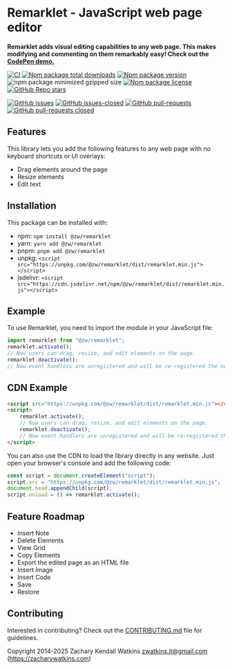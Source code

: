 # Remarklet - JavaScript web page editor

**Remarklet adds visual editing capabilities to any web page. This makes modifying and commenting on them remarkably easy! Check out the [CodePen demo.](https://codepen.io/zw/full/azbEBKp)**

[![CI](https://github.com/zachwatkins/remarklet/actions/workflows/ci.yml/badge.svg)](https://github.com/zachwatkins/remarklet/actions/workflows/ci.yml)
[![Npm package total downloads](https://badgen.net/npm/dt/@zw/remarklet)](https://npmjs.com/package/@zw/remarklet)
[![Npm package version](https://badgen.net/npm/v/@zw/remarklet)](https://npmjs.com/package/@zw/remarklet)
![npm package minimized gzipped size](https://img.shields.io/bundlejs/size/%40zw%2Fremarklet%401.0.2)
[![Npm package license](https://badgen.net/npm/license/@zw/remarklet)](https://npmjs.com/package/@zw/remarklet)
[![GitHub Repo stars](https://img.shields.io/github/stars/zachwatkins/remarklet)](https://github.com/zachwatkins/remarklet)

[![GitHub issues](https://img.shields.io/github/issues/ZachWatkins/remarklet.svg)](https://GitHub.com/ZachWatkins/remarklet/issues/)
[![GitHub issues-closed](https://img.shields.io/github/issues-closed/ZachWatkins/remarklet.svg)](https://GitHub.com/ZachWatkins/remarklet/issues?q=is%3Aissue+is%3Aclosed)
[![GitHub pull-requests](https://img.shields.io/github/issues-pr/Naereen/StrapDown.js.svg)](https://GitHub.com/ZachWatkins/remarklet/pull/)
[![GitHub pull-requests closed](https://img.shields.io/github/issues-pr-closed/ZachWatkins/remarklet.svg)](https://GitHub.com/ZachWatkins/remarklet/pull/)

## Features

This library lets you add the following features to any web page with no keyboard shortcuts or UI overlays:

- Drag elements around the page
- Resize elements
- Edit text

## Installation

This package can be installed with:

- npm: `npm install @zw/remarklet`
- yarn: `yarn add @zw/remarklet`
- pnpm: `pnpm add @zw/remarklet`
- unpkg: `<script src="https://unpkg.com/@zw/remarklet/dist/remarklet.min.js"></script>`
- jsdelivr: `<script src="https://cdn.jsdelivr.net/npm/@zw/remarklet/dist/remarklet.min.js"></script>`

## Example

To use Remarklet, you need to import the module in your JavaScript file:

```javascript
import remarklet from "@zw/remarklet";
remarklet.activate();
// Now users can drag, resize, and edit elements on the page.
remarklet.deactivate();
// Now event handlers are unregistered and will be re-registered the next time remarklet.activate() is called.
```

## CDN Example

```html
<script src="https://unpkg.com/@zw/remarklet/dist/remarklet.min.js"></script>
<script>
    remarklet.activate();
    // Now users can drag, resize, and edit elements on the page.
    remarklet.deactivate();
    // Now event handlers are unregistered and will be re-registered the next time remarklet.activate() is called.
</script>
```

You can also use the CDN to load the library directly in any website. Just open your browser's console and add the following code:

```javascript
const script = document.createElement("script");
script.src = "https://unpkg.com/@zw/remarklet/dist/remarklet.min.js";
document.head.appendChild(script);
script.onload = () => remarklet.activate();
```

## Feature Roadmap

- Insert Note
- Delete Elements
- View Grid
- Copy Elements
- Export the edited page as an HTML file
- Insert Image
- Insert Code
- Save
- Restore

## Contributing

Interested in contributing? Check out the [CONTRIBUTING.md](https://github.com/zachwatkins/remarklet/blob/main/CONTRIBUTING.md) file for guidelines.

Copyright 2014-2025 Zachary Kendall Watkins <zwatkins.it@gmail.com> (https://zacharywatkins.com)
